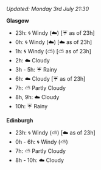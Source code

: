 *Updated: Monday 3rd July 21:30*

**Glasgow**

* 23h: :cyclone: Windy (:cloud:) [:umbrella: as of 23h]
* 0h: :cyclone: Windy (:cloud:) [:cloud: as of 23h]
* 1h: :cyclone: Windy (:partly_sunny:) [:partly_sunny: as of 23h]
* 2h: :cloud: Cloudy
* 3h - 5h: :umbrella: Rainy
* 6h: :cloud: Cloudy [:umbrella: as of 23h]
* 7h: :partly_sunny: Partly Cloudy
* 8h, 9h: :cloud: Cloudy
* 10h: :umbrella: Rainy

**Edinburgh**

* 23h: :cyclone: Windy (:partly_sunny:) [:cloud: as of 23h]
* 0h - 6h: :cyclone: Windy (:partly_sunny:)
* 7h: :partly_sunny: Partly Cloudy
* 8h - 10h: :cloud: Cloudy
